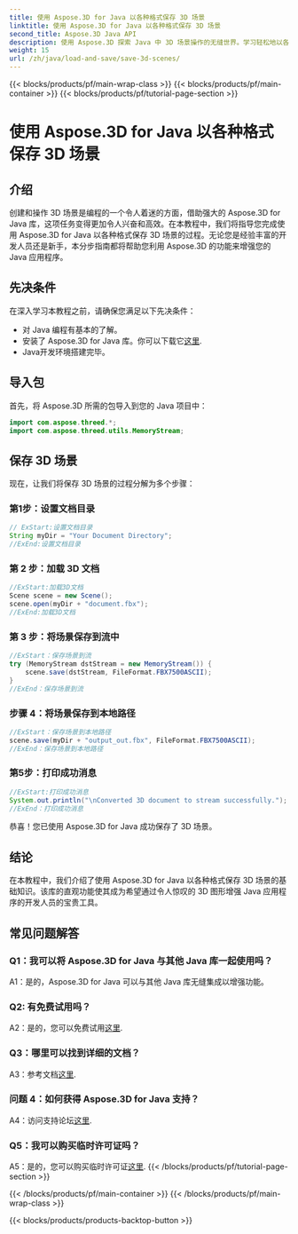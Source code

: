```yaml
---
title: 使用 Aspose.3D for Java 以各种格式保存 3D 场景
linktitle: 使用 Aspose.3D for Java 以各种格式保存 3D 场景
second_title: Aspose.3D Java API
description: 使用 Aspose.3D 探索 Java 中 3D 场景操作的无缝世界。学习轻松地以各种格式保存场景。
weight: 15
url: /zh/java/load-and-save/save-3d-scenes/
---
```


{{< blocks/products/pf/main-wrap-class >}}
{{< blocks/products/pf/main-container >}}
{{< blocks/products/pf/tutorial-page-section >}}

# 使用 Aspose.3D for Java 以各种格式保存 3D 场景

## 介绍

创建和操作 3D 场景是编程的一个令人着迷的方面，借助强大的 Aspose.3D for Java 库，这项任务变得更加令人兴奋和高效。在本教程中，我们将指导您完成使用 Aspose.3D for Java 以各种格式保存 3D 场景的过程。无论您是经验丰富的开发人员还是新手，本分步指南都将帮助您利用 Aspose.3D 的功能来增强您的 Java 应用程序。

## 先决条件

在深入学习本教程之前，请确保您满足以下先决条件：

- 对 Java 编程有基本的了解。
- 安装了 Aspose.3D for Java 库。你可以下载它[这里](https://releases.aspose.com/3d/java/).
- Java开发环境搭建完毕。

## 导入包

首先，将 Aspose.3D 所需的包导入到您的 Java 项目中：

```java
import com.aspose.threed.*;
import com.aspose.threed.utils.MemoryStream;

```

## 保存 3D 场景

现在，让我们将保存 3D 场景的过程分解为多个步骤：

### 第1步：设置文档目录

```java
// ExStart:设置文档目录
String myDir = "Your Document Directory";
//ExEnd:设置文档目录
```

### 第 2 步：加载 3D 文档

```java
//ExStart:加载3D文档
Scene scene = new Scene();
scene.open(myDir + "document.fbx");
//ExEnd:加载3D文档
```

### 第 3 步：将场景保存到流中

```java
//ExStart：保存场景到流
try (MemoryStream dstStream = new MemoryStream()) {
    scene.save(dstStream, FileFormat.FBX7500ASCII);
}
//ExEnd：保存场景到流
```

### 步骤 4：将场景保存到本地路径

```java
//ExStart：保存场景到本地路径
scene.save(myDir + "output_out.fbx", FileFormat.FBX7500ASCII);
//ExEnd：保存场景到本地路径
```

### 第5步：打印成功消息

```java
//ExStart:打印成功消息
System.out.println("\nConverted 3D document to stream successfully.");
//ExEnd：打印成功消息
```

恭喜！您已使用 Aspose.3D for Java 成功保存了 3D 场景。

## 结论

在本教程中，我们介绍了使用 Aspose.3D for Java 以各种格式保存 3D 场景的基础知识。该库的直观功能使其成为希望通过令人惊叹的 3D 图形增强 Java 应用程序的开发人员的宝贵工具。

## 常见问题解答

### Q1：我可以将 Aspose.3D for Java 与其他 Java 库一起使用吗？

A1：是的，Aspose.3D for Java 可以与其他 Java 库无缝集成以增强功能。

### Q2: 有免费试用吗？

 A2：是的，您可以免费试用[这里](https://releases.aspose.com/).

### Q3：哪里可以找到详细的文档？

A3：参考文档[这里](https://reference.aspose.com/3d/java/).

### 问题 4：如何获得 Aspose.3D for Java 支持？

A4：访问支持论坛[这里](https://forum.aspose.com/c/3d/18).

### Q5：我可以购买临时许可证吗？

 A5：是的，您可以购买临时许可证[这里](https://purchase.aspose.com/temporary-license/).
{{< /blocks/products/pf/tutorial-page-section >}}

{{< /blocks/products/pf/main-container >}}
{{< /blocks/products/pf/main-wrap-class >}}

{{< blocks/products/products-backtop-button >}}
